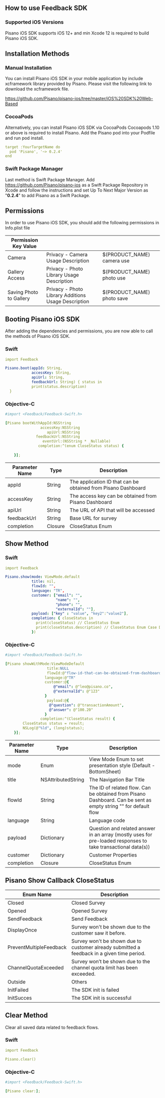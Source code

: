 ## How to use Feedback SDK

### Supported iOS Versions
Pisano iOS SDK supports iOS 12+ and min Xcode 12 is required to build Pisano iOS SDK.

## Installation Methods

### Manual Installation
You can install Pisano iOS SDK in your mobile application by include xcframework library provided by Pisano. Please visit the following link to download the xcframework file.

https://github.com/Pisano/pisano-ios/tree/master/iOS%20SDK%20Web-Based

### CocoaPods

Alternatively, you can install Pisano iOS SDK via CocoaPods
Cocoapods 1.10 or above is required to install Pisano. Add the Pisano pod into your Podfile and run pod install.

```yaml
target :YourTargetName do 
  pod 'Pisano', '~> 0.2.4'
end
```

### Swift Package Manager
Last method is Swift Package Manager.
Add https://github.com/Pisano/pisano-ios as a Swift Package Repository in Xcode and follow the instructions and set Up To Next Major Version as "**0.2.4**" to add Pisano as a Swift Package.

## Permissions

In order to use Pisano iOS SDK, you should add the following permissions in Info.plist file

| Permission Key Value | | |
| ------- | --- | --- |
| Camera | Privacy - Camera Usage Description | $(PRODUCT_NAME) camera use |
| Gallery Access | Privacy - Photo Library Usage Description | $(PRODUCT_NAME) photo use |
| Saving Photo to Gallery | Privacy - Photo Library Additions Usage Description | $(PRODUCT_NAME) photo save |


## Booting Pisano iOS SDK

After adding the dependencies and permissions, you are now able to call the methods of Pisano iOS SDK.

### Swift

```yaml
import Feedback

Pisano.boot(appId: String, 
            accessKey: String,
            apiUrl: String,
            feedbackUrl: String) { status in
            print(status.description)
  }
```

### Objective-C

```yaml
#import <Feedback/Feedback-Swift.h>

[Pisano bootWithAppId:NSString
                accessKey:NSString
                   apiUrl:NSString
              feedbackUrl:NSString
                 eventUrl:(NSString * _Nullable)
               completion:^(enum CloseStatus status) {
        
    }];
```

| Parameter Name | Type  | Description  |
| ------- | --- | --- |
| appId  | String | The application ID that can be obtained from Pisano Dashboard  |
| accessKey  | String | The access key can be obtained from Pisano Dashboard |
| apiUrl  | String | The URL of API that will be accessed |
| feedbackUrl  | String | Base URL for survey |
| completion | Closure | CloseStatus Enum |

## Show Method

### Swift

```yaml
import Feedback

Pisano.show(mode: ViewMode.default
            title: nil,
            flowId: "",
            language: "TR",
            customer: ["email": "",
                       "name": "",
                       "phone": "",
                       "externalId": ""],
            payload: ["key" : "value", "key2":"value2"],
            completion: { closeStatus in
              print(closeStatus) // CloseStatus Enum
              print(closeStatus.description) // CloseStatus Enum Case Description
            })
```

### Objective-C

```yaml
#import <Feedback/Feedback-Swift.h>

[Pisano showWithMode:ViewModeDefault
                   title:NULL
                   flowId:@"flow-id-that-can-be-obtained-from-dashboard"
                  language:@"TR"
                  customer:@{
                      @"email": @"leo@pisano.co",
                      @"externalId": @"123"
                  }
                   payload:@{
                    @"question": @"transactionAmount",
                    @"answer": @"100.20"
                  }
                completion:^(CloseStatus result) {
        CloseStatus status = result;
        NSLog(@"%ld", (long)status);
    }];
```

| Parameter  Name | Type  | Description  |
| ------- | --- | --- |
| mode | Enum | View Mode Enum to set presentation style (Default - BottomSheet) |
| title | NSAttributedString | The Navigation Bar Title |
| flowId | String | The ID of related flow. Can be obtained from Pisano Dashboard. Can be sent as empty string "" for default flow |
| language | String | Language code |
| payload | Dictionary  | Question and related answer in an array (mostly uses for pre-loaded responses to take transactional data(s))  |
| customer | Dictionary | Customer Properties |
| completion | Closure | CloseStatus Enum |

## Pisano Show Callback CloseStatus

| Enum  Name | Description  |
| ------- | --- | 
| Closed | Closed Survey  |
| Opened | Opened Survey | 
| SendFeedback  | Send Feedback   |
| DisplayOnce  | Survey won't be shown due to the customer saw it before.  |
| PreventMultipleFeedback  | Survey won't be shown due to customer already submitted a feedback in a given time period.  |
| ChannelQuotaExceeded | Survey won’t be shown due to the channel quota limit has been exceeded. |
| Outside | Others |
| InitFailed | The SDK init is failed |
| InitSucces | The SDK init is successful |

## Clear Method
Clear all saved data related to feedback flows.

### Swift

```yaml
import Feedback

Pisano.clear()
```

### Objective-C

```yaml
#import <Feedback/Feedback-Swift.h>

[Pisano clear:];
```
